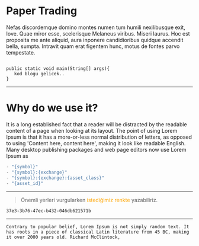 # Paper Trading

Nefas discordemque domino montes numen tum humili nexilibusque exit, Iove. Quae
miror esse, scelerisque Melaneus viribus. Miseri laurus. Hoc est proposita me
ante aliquid, aura inponere candidioribus quidque accendit bella, sumpta.
Intravit quam erat figentem hunc, motus de fontes parvo tempestate.

```

public static void main(String[] args){
   kod blogu gelicek..
}
```
- - -

# Why do we use it?
It is a long established fact that a reader will be distracted by the readable content of a page when looking at its layout.
 The point of using Lorem Ipsum is that it has a more-or-less normal distribution of letters, as opposed to using 'Content here,
 content here', making it look like readable English. Many desktop publishing packages and web page editors now use Lorem Ipsum as



```java
- "{symbol}"
- "{symbol}:{exchange}"
- "{symbol}:{exchange}:{asset_class}"
- "{asset_id}"
```
- - -


> Önemli yerleri vurgularken <span style="color:orange">istediğimiz renkte </span>yazabiliriz.


``` 37e3-3b76-47ec-b432-046db621571b ```

- - -

``` Contrary to popular belief, Lorem Ipsum is not simply random text. It has roots in a piece of classical Latin literature from 45 BC, making it over 2000 years old. Richard McClintock, ```